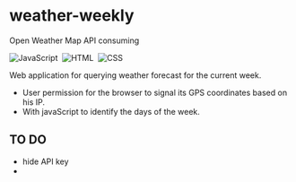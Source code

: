 # weather-weekly  
Open Weather Map API consuming

![JavaScript](https://img.shields.io/badge/-JavaScript-0e3582?style=for-the-badge&logo=javascript&labelColor=1f004e)&nbsp;
![HTML](https://img.shields.io/badge/-HTML-0e3582?style=for-the-badge&logo=html5&labelColor=1f004e)&nbsp;
![CSS](https://img.shields.io/badge/-CSS-0e3582?style=for-the-badge&logo=CSS3&logoColor=1572B6&labelColor=1f004e)&nbsp;

Web application for querying weather forecast for the current week.


- User permission for the browser to signal its GPS coordinates based on his IP.
- With javaScript to identify the days of the week.


## TO DO  
 - hide API key
 - 
